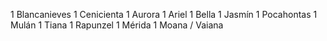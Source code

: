 1 Blancanieves
1 Cenicienta
1 Aurora
1 Ariel
1 Bella
1 Jasmín
1 Pocahontas
1 Mulán
1 Tiana
1 Rapunzel
1 Mérida
1 Moana / Vaiana